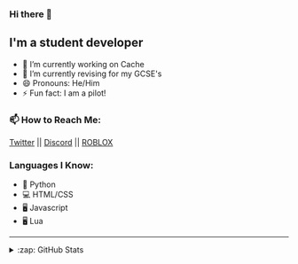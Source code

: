 ### Hi there 👋

## I'm a student developer

- 🔭 I’m currently working on Cache
- 🌱 I’m currently revising for my GCSE's
- 😄 Pronouns: He/Him
- ⚡ Fun fact: I am a pilot!

### 📫 How to Reach Me:
[Twitter](https://www.twitter.com/wotanut1) || [Discord](https://www.discord.com/invite/G993wHvy5d) || [ROBLOX](https://www.roblox.com/groups/9168518/Wotanut-Studios#!/about)

### Languages I Know:
- 🐍 Python
- 💻 HTML/CSS
- 🖥️ Javascript
- 🖥️ Lua
---

<details>
  <summary>:zap: GitHub Stats</summary>

  <img align="left" alt="wotanut's GitHub Stats" src="https://github-readme-stats.codestackr.vercel.app/api?username=wotanut&show_icons=true&hide_border=true&theme=radical" />

</details>
